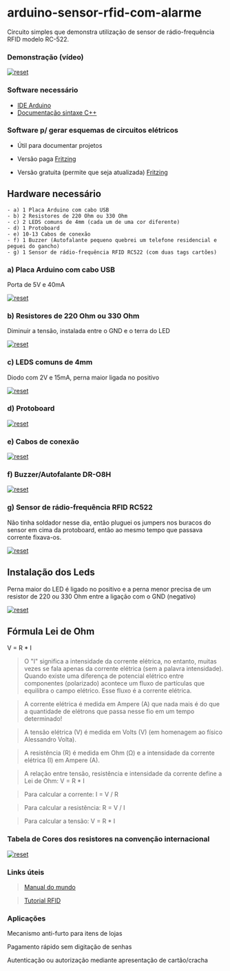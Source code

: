 # arduino-sensor-rfid-com-alarme

Circuito simples que demonstra utilização de sensor de rádio-frequência RFID modelo RC-522.

### Demonstração (vídeo)
<p>
 <a target="_blank" rel="noopener noreferrer" href="https://youtu.be/SEVQkE6yt_E" target="_blank">
  <img src="https://user-images.githubusercontent.com/22710963/76633573-b39ea200-6523-11ea-85cf-a62399220a69.png" alt="reset" style="max-width:100%;"></a>
</p> 

### Software necessário

- [IDE Arduino](https://www.arduino.cc/en/Main/Software)
- [Documentação sintaxe C++](https://www.arduino.cc/reference/en/)

### Software p/ gerar esquemas de circuitos elétricos 

- Útil para documentar projetos

- Versão paga [Fritzing](https://fritzing.org/home/)

- Versão gratuita (permite que seja atualizada) [Fritzing](https://softfamous.com/fritzing/download/)

## Hardware necessário
```
- a) 1 Placa Arduino com cabo USB
- b) 2 Resistores de 220 Ohm ou 330 Ohm
- c) 2 LEDS comuns de 4mm (cada um de uma cor diferente) 
- d) 1 Protoboard
- e) 10-13 Cabos de conexão 
- f) 1 Buzzer (Autofalante pequeno quebrei um telefone residencial e peguei do gancho)
- g) 1 Sensor de rádio-frequência RFID RC522 (com duas tags cartões)
```

 ### a) Placa Arduino com cabo USB
 Porta de 5V e 40mA
<p><a target="_blank" rel="noopener noreferrer" href="https://user-images.githubusercontent.com/22710963/73710418-aac7de80-46e2-11ea-82d4-fabab3361d1f.png">
  <img src="https://user-images.githubusercontent.com/22710963/73710418-aac7de80-46e2-11ea-82d4-fabab3361d1f.png" alt="reset" style="max-width:100%;"></a></p> 

 ### b) Resistores de 220 Ohm ou 330 Ohm 
 Diminuir a tensão, instalada entre o GND e o terra do LED
<p><a target="_blank" rel="noopener noreferrer" href="https://user-images.githubusercontent.com/22710963/73710133-ea41fb00-46e1-11ea-8507-dfc8e3a84346.png">
  <img src="https://user-images.githubusercontent.com/22710963/73710133-ea41fb00-46e1-11ea-8507-dfc8e3a84346.png" alt="reset" style="max-width:100%;"></a></p> 
 
  ### c) LEDS comuns de 4mm
  Diodo com 2V e 15mA, perna maior ligada no positivo
<p><a target="_blank" rel="noopener noreferrer" href="https://user-images.githubusercontent.com/22710963/73710278-4a38a180-46e2-11ea-960c-8c0c3ff97b9c.png">
  <img src="https://user-images.githubusercontent.com/22710963/73710278-4a38a180-46e2-11ea-960c-8c0c3ff97b9c.png" alt="reset" style="max-width:100%;"></a></p> 
 
 ### d)  Protoboard 
<p><a target="_blank" rel="noopener noreferrer" href="https://user-images.githubusercontent.com/22710963/73710865-e7e0a080-46e3-11ea-9ec4-4800b2b345b9.png">
  <img src="https://user-images.githubusercontent.com/22710963/73710865-e7e0a080-46e3-11ea-9ec4-4800b2b345b9.png" alt="reset" style="max-width:100%;"></a></p> 

  ### e) Cabos de conexão
<p><a target="_blank" rel="noopener noreferrer" href="https://user-images.githubusercontent.com/22710963/73711525-e57f4600-46e5-11ea-8cb9-e9bb27543ea4.png">
  <img src="https://user-images.githubusercontent.com/22710963/73711525-e57f4600-46e5-11ea-8cb9-e9bb27543ea4.png" alt="reset" style="max-width:100%;"></a></p> 

  ### f) Buzzer/Autofalante DR-O8H
<p><a target="_blank" rel="noopener noreferrer" href="https://user-images.githubusercontent.com/22710963/75093434-77010b80-5560-11ea-992d-5a833cd84f27.png">
  <img src="https://user-images.githubusercontent.com/22710963/75093434-77010b80-5560-11ea-992d-5a833cd84f27.png" alt="reset" style="max-width:100%;"></a></p> 
   
 ### g) Sensor de rádio-frequência RFID RC522
 
 Não tinha soldador nesse dia, então pluguei os jumpers nos buracos do sensor em cima da protoboard, então ao mesmo tempo que passava corrente fixava-os.
 
<p><a target="_blank" rel="noopener noreferrer" href="https://user-images.githubusercontent.com/22710963/76631749-f448ec00-6520-11ea-864e-5175b01aba86.png">
  <img src="https://user-images.githubusercontent.com/22710963/76631749-f448ec00-6520-11ea-864e-5175b01aba86.png" alt="reset" style="max-width:100%;"></a></p> 

## Instalação dos Leds
Perna maior do LED é ligado no positivo e a perna menor precisa de um resistor de 220 ou 330 Ohm entre a ligação com o GND (negativo)
<p><a target="_blank" rel="noopener noreferrer" href="https://user-images.githubusercontent.com/22710963/73712954-7ce69800-46ea-11ea-980e-bec2802b2c12.png">
  <img src="https://user-images.githubusercontent.com/22710963/73712954-7ce69800-46ea-11ea-980e-bec2802b2c12.png" alt="reset" style="max-width:100%;"></a></p> 
  
  ## Fórmula Lei de Ohm
  V = R * I
  
 > O "I" significa a intensidade da corrente elétrica, no entanto, muitas vezes se fala apenas da corrente elétrica (sem a palavra intensidade). Quando existe uma diferença de potencial elétrico entre componentes (polarizado) acontece um fluxo de partículas que equilibra o campo elétrico. Esse fluxo é a corrente elétrica.
 
> A corrente elétrica é medida em Ampere (A) que nada mais é do que a quantidade de elétrons que passa nesse fio em um tempo determinado!

> A tensão elétrica (V) é medida em Volts (V) (em homenagem ao físico Alessandro Volta).

> A resistência (R) é medida em Ohm (Ω) e a intensidade da corrente elétrica (I) em Ampere (A).

> A relação entre tensão, resistência e intensidade da corrente define a Lei de Ohm: V = R * I

> Para calcular a corrente: I = V / R

> Para calcular a resistência: R = V / I

> Para calcular a tensão: V = R * I

### Tabela de Cores dos resistores na convenção internacional
<p>
 <a target="_blank" rel="noopener noreferrer" href="https://user-images.githubusercontent.com/22710963/73806830-5cc9de00-47a9-11ea-887a-f13d09948aea.png">
  <img src="https://user-images.githubusercontent.com/22710963/73806830-5cc9de00-47a9-11ea-887a-f13d09948aea.png" alt="reset" style="max-width:100%;"></a>
</p> 



### Links úteis
> [Manual do mundo](https://youtu.be/gcBN4NLqz_U)

> [Tutorial RFID](https://www.viralsciencecreativity.com/post/arduino-rfid-sensor-mfrc522-tutorial)

###  Aplicações
<p> Mecanismo anti-furto para itens de lojas </p>
<p> Pagamento rápido sem digitação de senhas </p>
<p> Autenticação ou autorização mediante apresentação de cartão/cracha </p>




  
